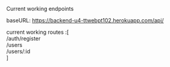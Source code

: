Current working endpoints

baseURL: https://backend-u4-ttwebpt102.herokuapp.com/api/

current working routes
:[<br/>
/auth/register<br/>
/users<br/>
/users/:id<br/>
]
